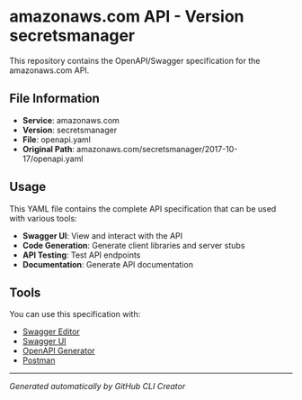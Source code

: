 # amazonaws.com API - Version secretsmanager

This repository contains the OpenAPI/Swagger specification for the amazonaws.com API.

## File Information

- **Service**: amazonaws.com
- **Version**: secretsmanager
- **File**: openapi.yaml
- **Original Path**: amazonaws.com/secretsmanager/2017-10-17/openapi.yaml

## Usage

This YAML file contains the complete API specification that can be used with various tools:

- **Swagger UI**: View and interact with the API
- **Code Generation**: Generate client libraries and server stubs
- **API Testing**: Test API endpoints
- **Documentation**: Generate API documentation

## Tools

You can use this specification with:

- [Swagger Editor](https://editor.swagger.io/)
- [Swagger UI](https://swagger.io/tools/swagger-ui/)
- [OpenAPI Generator](https://openapi-generator.tech/)
- [Postman](https://www.postman.com/)

---

*Generated automatically by GitHub CLI Creator*
